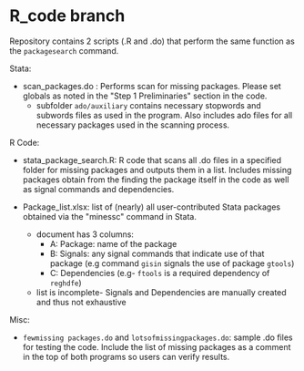 # R_code branch

Repository contains 2 scripts (.R and .do) that perform the same function as the `packagesearch` command.

Stata: 

- scan_packages.do : Performs scan for missing packages. Please set globals as noted in the "Step 1 Preliminaries" section in the code.
  - subfolder `ado/auxiliary` contains necessary stopwords and subwords files as used in the program. Also includes ado files for all necessary packages used in the scanning process.

R Code:

- stata_package_search.R: R code that scans all .do files in a specified folder for missing packages and outputs them in a list. Includes missing packages obtain from the finding the package itself in the code as well as signal commands and dependencies.  

- Package_list.xlsx: list of (nearly) all user-contributed Stata packages obtained via the "minessc" command in Stata.
  - document has 3 columns: 
      - A: Package: name of the package 
      - B: Signals: any signal commands that indicate use of that package (e.g command `gisin` signals the use of package `gtools`)
      - C: Dependencies (e.g- `ftools` is a required dependency of `reghdfe`)
  - list is incomplete- Signals and Dependencies are manually created and thus not exhaustive

Misc:

- `fewmissing packages.do` and `lotsofmissingpackages.do`: sample .do files for testing the code. Include the list of missing packages as a comment in the top of both programs so users can verify results.  



